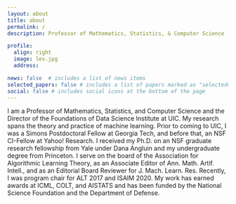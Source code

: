 ```yaml
---
layout: about
title: about
permalink: /
description: Professor of Mathematics, Statistics, & Computer Science | Director of Foundations of Data Science Institute

profile:
  align: right
  image: lev.jpg
  address: 

news: false  # includes a list of news items
selected_papers: false # includes a list of papers marked as "selected={true}"
social: false # includes social icons at the bottom of the page
---
```


I am a Professor of Mathematics, Statistics, and Computer Science and the Director of the Foundations of Data Science Institute at UIC.
My research spans the theory and practice of machine learning. Prior to coming to UIC, I was a Simons Postdoctoral Fellow at Georgia Tech,
and before that, an NSF CI-Fellow at Yahoo! Research.
I received my Ph.D. on an NSF graduate research fellowship from Yale under Dana Angluin and my undergraduate degree from Princeton.
I serve on the board of the Association for Algorithmic Learning Theory, as an Associate Editor of Ann. Math. Artif. Intell., and as an Editorial Board Reviewer for J. Mach. Learn. Res.
Recently, I was program chair for ALT 2017 and ISAIM 2020.
My work has earned awards at ICML, COLT, and AISTATS and has been funded by the National Science Foundation and the Department of Defense.

